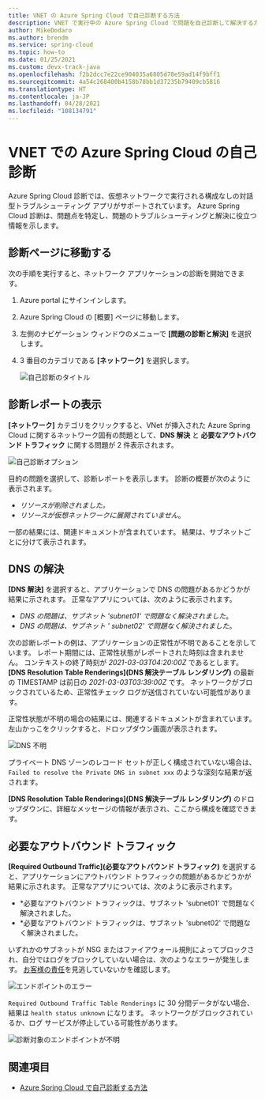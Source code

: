 ```yaml
---
title: VNET の Azure Spring Cloud で自己診断する方法
description: VNET で実行中の Azure Spring Cloud で問題を自己診断して解決する方法について説明します。
author: MikeDodaro
ms.author: brendm
ms.service: spring-cloud
ms.topic: how-to
ms.date: 01/25/2021
ms.custom: devx-track-java
ms.openlocfilehash: f2b2dcc7e22ce904035a6805d78e59ad14f9bff1
ms.sourcegitcommit: 4a54c268400b4158b78bb1d37235b79409cb5816
ms.translationtype: HT
ms.contentlocale: ja-JP
ms.lasthandoff: 04/28/2021
ms.locfileid: "108134791"
---
```

# <a name="self-diagnose-running-azure-spring-cloud-in-vnet"></a>VNET での Azure Spring Cloud の自己診断
Azure Spring Cloud 診断では、仮想ネットワークで実行される構成なしの対話型トラブルシューティング アプリがサポートされています。 Azure Spring Cloud 診断は、問題点を特定し、問題のトラブルシューティングと解決に役立つ情報を示します。

## <a name="navigate-to-the-diagnostics-page"></a>診断ページに移動する
次の手順を実行すると、ネットワーク アプリケーションの診断を開始できます。
1. Azure portal にサインインします。
1. Azure Spring Cloud の [概要] ページに移動します。
1. 左側のナビゲーション ウィンドウのメニューで **[問題の診断と解決]** を選択します。
1. 3 番目のカテゴリである **[ネットワーク]** を選択します。

   ![自己診断のタイトル](media/spring-cloud-self-diagnose-vnet/self-diagostic-title.png)

## <a name="view-a-diagnostic-report"></a>診断レポートの表示
**[ネットワーク]** カテゴリをクリックすると、VNet が挿入された Azure Spring Cloud に関するネットワーク固有の問題として、**DNS 解決** と **必要なアウトバウンド トラフィック** に関する問題が 2 件表示されます。

   ![自己診断オプション](media/spring-cloud-self-diagnose-vnet/self-diagostic-dns-req-outbound-options.png)

目的の問題を選択して、診断レポートを表示します。 診断の概要が次のように表示されます。 

* *リソースが削除されました。*
* *リソースが仮想ネットワークに展開されていません*。

一部の結果には、関連ドキュメントが含まれています。 結果は、サブネットごとに分けて表示されます。

## <a name="dns-resolution"></a>DNS の解決 
**[DNS 解決]** を選択すると、アプリケーションで DNS の問題があるかどうかが結果に示されます。  正常なアプリについては、次のように表示されます。

* *DNS の問題は、サブネット 'subnet01' で問題なく解決されました*。
* *DNS の問題は、サブネット ' subnet02' で問題なく解決されました*。

次の診断レポートの例は、アプリケーションの正常性が不明であることを示しています。 レポート期間には、正常性状態がレポートされた時刻は含まれません。  コンテキストの終了時刻が *2021-03-03T04:20:00Z* であるとします。 **[DNS Resolution Table Renderings]\(DNS 解決テーブル レンダリング\)** の最新の TIMESTAMP は前日の *2021-03-03T03:39:00Z* です。 ネットワークがブロックされているため、正常性チェック ログが送信されていない可能性があります。 

正常性状態が不明の場合の結果には、関連するドキュメントが含まれています。  左山かっこをクリックすると、ドロップダウン画面が表示されます。

   ![DNS 不明](media/spring-cloud-self-diagnose-vnet/self-diagostic-dns-unknown.png)

プライベート DNS ゾーンのレコード セットが正しく構成されていない場合は、`Failed to resolve the Private DNS in subnet xxx` のような深刻な結果が返されます。 

**[DNS Resolution Table Renderings]\(DNS 解決テーブル レンダリング\)** のドロップダウンに、詳細なメッセージの情報が表示され、ここから構成を確認できます。

## <a name="required-outbound-traffic"></a>必要なアウトバウンド トラフィック 

**[Required Outbound Traffic]\(必要なアウトバウンド トラフィック\)** を選択すると、アプリケーションにアウトバウンド トラフィックの問題があるかどうかが結果に示されます。  正常なアプリについては、次のように表示されます。

* *必要なアウトバウンド トラフィックは、サブネット 'subnet01' で問題なく解決されました。
* *必要なアウトバウンド トラフィックは、サブネット 'subnet02' で問題なく解決されました。

いずれかのサブネットが NSG またはファイアウォール規則によってブロックされ、自分ではログをブロックしていない場合は、次のようなエラーが発生します。 [お客様の責任](./vnet-customer-responsibilities.md)を見逃していないかを確認します。
    
   ![エンドポイントのエラー](media/spring-cloud-self-diagnose-vnet/self-diagostic-endpoint-failed.png)

`Required Outbound Traffic Table Renderings` に 30 分間データがない場合、結果は `health status unknown` になります。 ネットワークがブロックされているか、ログ サービスが停止している可能性があります。

   ![診断対象のエンドポイントが不明](media/spring-cloud-self-diagnose-vnet/self-diagostic-endpoint-unknown.png)

## <a name="see-also"></a>関連項目
* [Azure Spring Cloud で自己診断する方法](./how-to-self-diagnose-solve.md)
